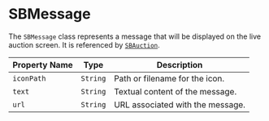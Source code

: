 # SBMessage

The `SBMessage` class represents a message that will be displayed on the live auction screen. It is referenced
by [`SBAuction`](object-model/sbauction).

| **Property Name** | **Type** | **Description** |
|-|-|-|
| `iconPath` | `String` | Path or filename for the icon. |
| `text` | `String` | Textual content of the message. |
| `url` | `String` | URL associated with the message. |
